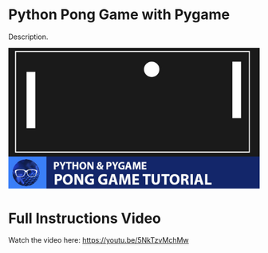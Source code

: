 # Python Pong Game with Pygame

Description.

<p align="center">
  <img src="preview.jpg" alt="Final Result" width="640">
</p>

# Full Instructions Video

Watch the video here: https://youtu.be/5NkTzvMchMw
